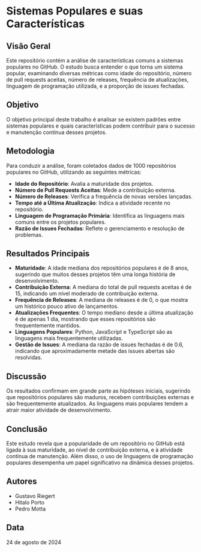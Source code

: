 # Sistemas Populares e suas Características

## Visão Geral

Este repositório contém a análise de características comuns a sistemas populares no GitHub. O estudo busca entender o que torna um sistema popular, examinando diversas métricas como idade do repositório, número de pull requests aceitas, número de releases, frequência de atualizações, linguagem de programação utilizada, e a proporção de issues fechadas.

## Objetivo

O objetivo principal deste trabalho é analisar se existem padrões entre sistemas populares e quais características podem contribuir para o sucesso e manutenção contínua desses projetos.

## Metodologia

Para conduzir a análise, foram coletados dados de 1000 repositórios populares no GitHub, utilizando as seguintes métricas:

- **Idade do Repositório**: Avalia a maturidade dos projetos.
- **Número de Pull Requests Aceitas**: Mede a contribuição externa.
- **Número de Releases**: Verifica a frequência de novas versões lançadas.
- **Tempo até a Última Atualização**: Indica a atividade recente no repositório.
- **Linguagem de Programação Primária**: Identifica as linguagens mais comuns entre os projetos populares.
- **Razão de Issues Fechadas**: Reflete o gerenciamento e resolução de problemas.

## Resultados Principais

- **Maturidade**: A idade mediana dos repositórios populares é de 8 anos, sugerindo que muitos desses projetos têm uma longa história de desenvolvimento.
- **Contribuição Externa**: A mediana do total de pull requests aceitas é de 15, indicando um nível moderado de contribuição externa.
- **Frequência de Releases**: A mediana de releases é de 0, o que mostra um histórico pouco ativo de lançamentos.
- **Atualizações Frequentes**: O tempo mediano desde a última atualização é de apenas 1 dia, mostrando que esses repositórios são frequentemente mantidos.
- **Linguagens Populares**: Python, JavaScript e TypeScript são as linguagens mais frequentemente utilizadas.
- **Gestão de Issues**: A mediana da razão de issues fechadas é de 0.6, indicando que aproximadamente metade das issues abertas são resolvidas.

## Discussão

Os resultados confirmam em grande parte as hipóteses iniciais, sugerindo que repositórios populares são maduros, recebem contribuições externas e são frequentemente atualizados. As linguagens mais populares tendem a atrair maior atividade de desenvolvimento.

## Conclusão

Este estudo revela que a popularidade de um repositório no GitHub está ligada à sua maturidade, ao nível de contribuição externa, e à atividade contínua de manutenção. Além disso, o uso de linguagens de programação populares desempenha um papel significativo na dinâmica desses projetos.

## Autores

- Gustavo Riegert
- Hitalo Porto
- Pedro Motta

## Data

24 de agosto de 2024
